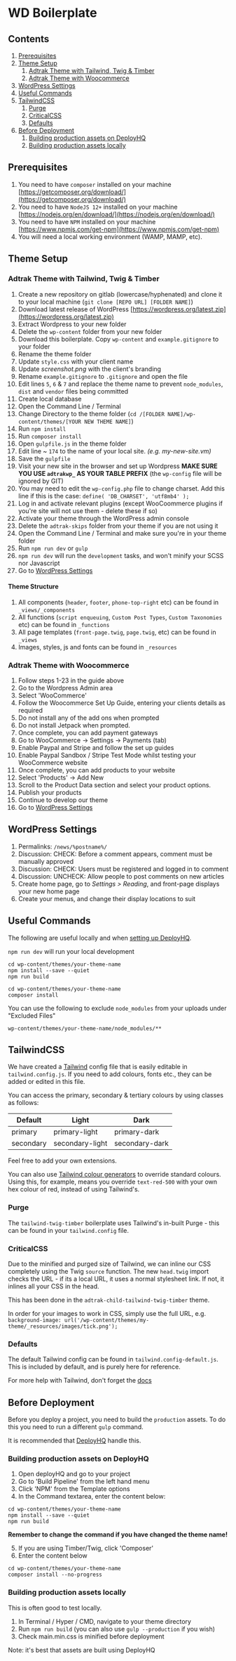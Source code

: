 # WD Boilerplate

## Contents
1. [Prerequisites](#prerequisites)
1. [Theme Setup](#theme-setup)
    1. [Adtrak Theme with Tailwind, Twig & Timber](#adtrak-theme-with-tailwind-twig--timber)
    1. [Adtrak Theme with Woocommerce](#adtrak-theme-with-woocommerce)
1. [WordPress Settings](#wordpress-settings)
1. [Useful Commands](#useful-commands)
1. [TailwindCSS](#tailwindcss)
    1. [Purge](#purge)
    1. [CriticalCSS](#criticalcss)
    1. [Defaults](#defaults)
1. [Before Deployment](#before-deployment)
    1. [Building production assets on DeployHQ](#building-production-assets-on-deployhq)
    1. [Building production assets locally](#building-production-assets-locally)


## Prerequisites ##
1. You need to have ```composer``` installed on your machine [https://getcomposer.org/download/](https://getcomposer.org/download/)
2. You need to have ```NodeJS 12+``` installed on your machine [https://nodejs.org/en/download/](https://nodejs.org/en/download/)
3. You need to have ```NPM``` installed on your machine [https://www.npmjs.com/get-npm](https://www.npmjs.com/get-npm)
4. You will need a local working environment (WAMP, MAMP, etc).

## Theme Setup

### Adtrak Theme with Tailwind, Twig & Timber

1. Create a new repository on gitlab (lowercase/hyphenated) and clone it to your local machine (```git clone [REPO URL] [FOLDER NAME]```)
2. Download latest release of WordPress [https://wordpress.org/latest.zip](https://wordpress.org/latest.zip) 
3. Extract Wordpress to your new folder
4. Delete the ```wp-content``` folder from your new folder
5. Download this boilerplate. Copy ```wp-content``` and ```example.gitignore``` to your folder
6. Rename the theme folder
6. Update ```style.css``` with your client name
6. Update *screenshot.png* with the client's branding
7. Rename ```example.gitignore``` to ```.gitignore``` and open the file
8. Edit lines ```5```, ```6``` & ```7``` and replace the theme name to prevent ```node_modules```, ```dist``` and ```vendor``` files being committed 
9. Create local database
10. Open the Command Line / Terminal 
11. Change Directory to the theme folder (```cd /[FOLDER NAME]/wp-content/themes/[YOUR NEW THEME NAME]```)
12. Run ```npm install```
13. Run ```composer install```
14. Open ```gulpfile.js``` in the theme folder
15. Edit line ~ ```174``` to the name of your local site. *(e.g. my-new-site.vm)*
16. Save the ```gulpfile```
17. Visit your new site in the browser and set up Wordpress **MAKE SURE YOU USE ```adtrakwp_``` AS YOUR TABLE PREFIX** (the ```wp-config``` file will be ignored by GIT)  
18. You may need to edit the ```wp-config.php``` file to change charset. Add this line if this is the case: ```define( 'DB_CHARSET', 'utf8mb4' );```
19. Log in and activate relevant plugins (except WooCoommerce plugins if you're site will not use them - delete these if so)
20. Activate your theme through the WordPress admin console
21. Delete the ```adtrak-skips``` folder from your theme if you are not using it
22. Open the Command Line / Terminal and make sure you're in your theme folder
23. Run ```npm run dev``` or ```gulp```
24. ```npm run dev``` will run the ```development``` tasks, and won't minify your SCSS nor Javascript
1. Go to [WordPress Settings](#wordpress-settings)

#### Theme Structure ####

1. All components (```header```, ```footer```, ```phone-top-right``` etc) can be found in ```_views/_components``` 
2. All functions (```script enqueuing```, ```Custom Post Types```, ```Custom Taxonomies``` etc) can be found in ```_functions```
3. All page templates (```front-page.twig```, ```page.twig```, etc) can be found in ```_views```
4. Images, styles, js and fonts can be found in ```_resources```

### Adtrak Theme with Woocommerce

1. Follow steps 1-23 in the guide above
2. Go to the Wordpress Admin area
3. Select 'WooCommerce'
4. Follow the Woocommerce Set Up Guide, entering your clients details as required
5. Do not install any of the add ons when prompted
6. Do not install Jetpack when prompted.
7. Once complete, you can add payment gateways
8. Go to WooCommerce -> Settings -> Payments (tab)
9. Enable Paypal and Stripe and follow the set up guides
10. Enable Paypal Sandbox / Stripe Test Mode whilst testing your WooCommerce website
11. Once complete, you can add products to your website
12. Select 'Products' -> Add New
13. Scroll to the Product Data section and select your product options.
14. Publish your products
15. Continue to develop our theme
1. Go to [WordPress Settings](#wordpress-settings)

## WordPress Settings ##

1. Permalinks: ```/news/%postname%/```
2. Discussion: CHECK: Before a comment appears, comment must be manually approved
3. Discussion: CHECK: Users must be registered and logged in to comment
4. Discussion: UNCHECK: Allow people to post comments on new articles
5. Create home page, go to *Settings > Reading*, and front-page displays your new home page
6. Create your menus, and change their display locations to suit

## Useful Commands ##

The following are useful locally and when [setting up DeployHQ](https://arc.adtrak.co.uk/books/web-design-development/page/deployhq).

```npm run dev``` will run your local development

```
cd wp-content/themes/your-theme-name
npm install --save --quiet
npm run build

cd wp-content/themes/your-theme-name
composer install

```

You can use the following to exclude `node_modules` from your uploads under "Excluded Files"

```
wp-content/themes/your-theme-name/node_modules/**
```


## TailwindCSS

We have created a [Tailwind](https://tailwindcss.com/docs/installation/) config file that is easily editable in ```tailwind.config.js```. If you need to add colours, fonts etc., they can be added or edited in this file.

You can access the primary, secondary & tertiary colours by using classes as follows:


| Default   | Light           | Dark           |
|-----------|-----------------|----------------|
| primary   | primary-light   | primary-dark   |
| secondary | secondary-light | secondary-dark |


Feel free to add your own extensions.

You can also use [Tailwind colour generators](https://tailwind.simeongriggs.dev/) to override standard colours. Using this, for example, means you override ```text-red-500``` with your own hex colour of red, instead of using Tailwind's.

### Purge ###

The ```tailwind-twig-timber``` boilerplate uses Tailwind's in-built Purge - this can be found in your ```tailwind.config``` file.

### CriticalCSS

Due to the minified and purged size of Tailwind, we can inline our CSS completely using the Twig ```source``` function. The new ```head.twig``` import checks the URL - if its a local URL, it uses a normal stylesheet link. If not, it inlines all your CSS in the head.

This has been done in the ```adtrak-child-tailwind-twig-timber``` theme.

In order for your images to work in CSS, simply use the full URL, e.g. ```background-image: url('/wp-content/themes/my-theme/_resources/images/tick.png');```

### Defaults

The default Tailwind config can be found in ```tailwind.config-default.js```. This is included by default, and is purely here for reference.

For more help with Tailwind, don't forget the [docs](https://tailwindcss.com/docs/installation/)

## Before Deployment

Before you deploy a project, you need to build the ```production``` assets. 
To do this you need to run a different ```gulp``` command.

It is recommended that [DeployHQ](http://resources.adtrak.agency/local-working-using-deployhq/) handle this.

### Building production assets on DeployHQ
1. Open deployHQ and go to your project
2. Go to 'Build Pipeline' from the left hand menu
3. Click 'NPM' from the Template options
4. In the Command textarea, enter the content below:
```
cd wp-content/themes/your-theme-name
npm install --save --quiet
npm run build
```
**Remember to change the command if you have changed the theme name!**

5. If you are using Timber/Twig, click 'Composer'
6. Enter the content below
```
cd wp-content/themes/your-theme-name
composer install --no-progress
```

### Building production assets locally

This is often good to test locally.

1. In Terminal / Hyper / CMD, navigate to your theme directory
2. Run ```npm run build``` (you can also use ```gulp --production``` if you wish)
3. Check main.min.css is minified before deployment

Note: it's best that assets are built using DeployHQ
